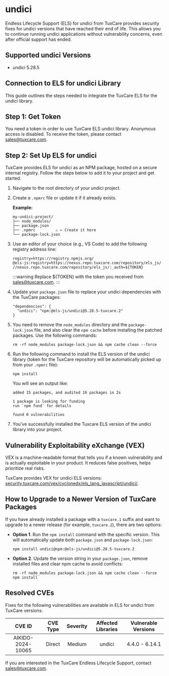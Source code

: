 # undici

Endless Lifecycle Support (ELS) for undici from TuxCare provides security fixes for undici versions that have reached their end of life. This allows you to continue running undici applications without vulnerability concerns, even after official support has ended.

## Supported undici Versions

* undici 5.28.5

## Connection to ELS for undici Library

This guide outlines the steps needed to integrate the TuxCare ELS for the undici library.

## Step 1: Get Token

You need a token in order to use TuxCare ELS undici library. Anonymous access is disabled. To receive the token, please contact [sales@tuxcare.com](mailto:sales@tuxcare.com).

## Step 2: Set Up ELS for undici

TuxCare provides ELS for undici as an NPM package, hosted on a secure internal registry. Follow the steps below to add it to your project and get started.

1. Navigate to the root directory of your undici project.
2. Create a `.npmrc` file or update it if it already exists.

   **Example:**

   ```text
   my-undici-project/
   ├── node_modules/
   ├── package.json
   ├── .npmrc         ⚠️ ← Create it here
   └── package-lock.json
   ```

3. Use an editor of your choice (e.g., VS Code) to add the following registry address line:

   <CodeWithCopy>

   ```text
   registry=https://registry.npmjs.org/
   @els-js:registry=https://nexus.repo.tuxcare.com/repository/els_js/
   //nexus.repo.tuxcare.com/repository/els_js/:_auth=${TOKEN}
   ```

   </CodeWithCopy>

   :::warning
   Replace ${TOKEN} with the token you received from [sales@tuxcare.com](mailto:sales@tuxcare.com).
   :::

4. Update your `package.json` file to replace your undici dependencies with the TuxCare packages:

   <CodeWithCopy>

   ```text
   "dependencies": {
     "undici": "npm:@els-js/undici@5.28.5-tuxcare.2"
   }
   ```

   </CodeWithCopy>

5. You need to remove the `node_modules` directory and the `package-lock.json` file, and also clear the `npm cache` before installing the patched packages. Use the following commands:
   
   <CodeWithCopy>

   ```text
   rm -rf node_modules package-lock.json && npm cache clean --force
   ```

   </CodeWithCopy>

6. Run the following command to install the ELS version of the undici library (token for the TuxCare repository will be automatically picked up from your `.npmrc` file):

   <CodeWithCopy>

   ```text
   npm install
   ```

   </CodeWithCopy>

   You will see an output like:

   ```text
   added 15 packages, and audited 16 packages in 2s

   1 package is looking for funding
   run `npm fund` for details

   found 0 vulnerabilities
   ```

7. You've successfully installed the Tuxcare ELS version of the undici library into your project.

## Vulnerability Exploitability eXchange (VEX) 

VEX is a machine-readable format that tells you if a known vulnerability and is actually exploitable in your product. It reduces false positives, helps prioritize real risks.

TuxCare provides VEX for undici ELS versions: [security.tuxcare.com/vex/cyclonedx/els_lang_javascript/undici/](https://security.tuxcare.com/vex/cyclonedx/els_lang_javascript/undici/).

## How to Upgrade to a Newer Version of TuxCare Packages

If you have already installed a package with a `tuxcare.1` suffix and want to upgrade to a newer release (for example, `tuxcare.2`), there are two options:

* **Option 1**. Run the `npm install` command with the specific version. This will automatically update both `package.json` and `package-lock.json`:

  <CodeWithCopy>

  ```text
  npm install undici@npm:@els-js/undici@5.28.5-tuxcare.2
  ```

  </CodeWithCopy>

* **Option 2**. Update the version string in your `package.json`, remove installed files and clear npm cache to avoid conflicts:

  <CodeWithCopy>

  ```text
  rm -rf node_modules package-lock.json && npm cache clean --force
  npm install
  ```

  </CodeWithCopy>

## Resolved CVEs

Fixes for the following vulnerabilities are available in ELS for undici from TuxCare versions:

| CVE ID         | CVE Type | Severity | Affected Libraries | Vulnerable Versions |
| :------------: | :------: |:--------:|:------------------:| :----------------: |
| AIKIDO-2024-10065 | Direct   | Medium   | undici            | 4.4.0 - 6.14.1    |

If you are interested in the TuxCare Endless Lifecycle Support, contact [sales@tuxcare.com](mailto:sales@tuxcare.com).

